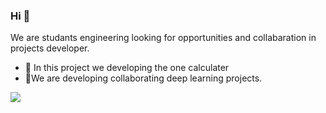 ### Hi 👋
We are studants engineering  looking for opportunities and collabaration in projects developer.
- 🔭 In this  project we developing the one calculater
- 🤝We are developing  collaborating deep learning projects. 

![](../../Downloads/Calculadora.png)
